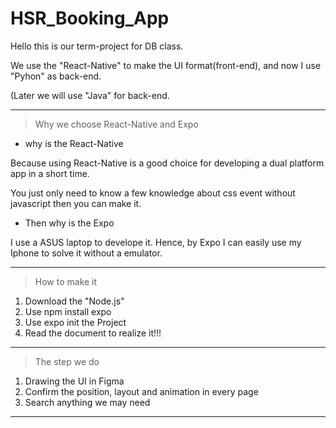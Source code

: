 ﻿# HSR_Booking_App

Hello this is our term-project for DB class.

We use the "React-Native" to make the UI format(front-end), and now I use "Pyhon" as back-end.

(Later we will use "Java" for back-end.

---
>Why we choose React-Native and Expo

 * why is the React-Native
 
Because using React-Native is a good choice for developing a dual platform app in a short time.

You just only need to know a few knowledge about css event without javascript then you can make it.

 * Then why is the Expo
 
I use a ASUS laptop to develope it. Hence, by Expo I can easily use my Iphone to solve it without a emulator.

---
>How to make it

1. Download the "Node.js"
2. Use npm install expo
3. Use expo init the Project
4. Read the document to realize it!!!

---
>The step we do

1. Drawing the UI in Figma
2. Confirm the position, layout and animation in every page
3. Search anything we may need

---
>
